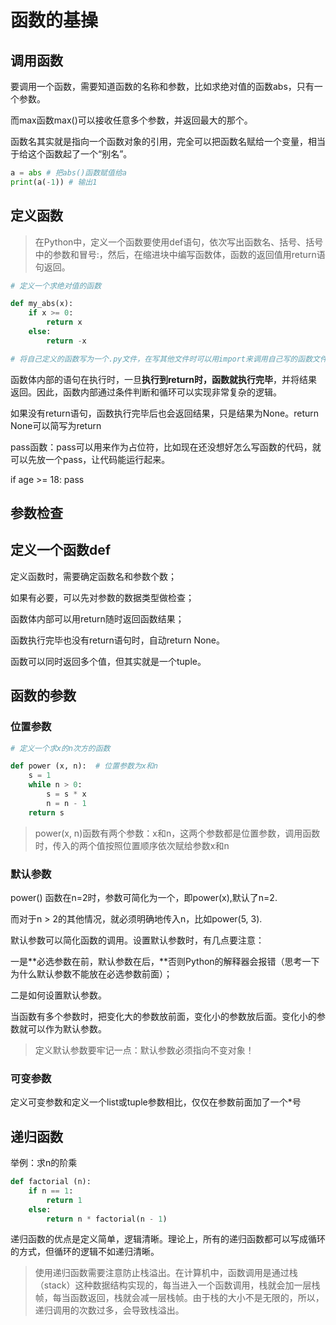 # 函数的基操

## 调用函数

要调用一个函数，需要知道函数的名称和参数，比如求绝对值的函数abs，只有一个参数。

而max函数max()可以接收任意多个参数，并返回最大的那个。

函数名其实就是指向一个函数对象的引用，完全可以把函数名赋给一个变量，相当于给这个函数起了一个“别名”。

```py
a = abs # 把abs()函数赋值给a
print(a(-1)) # 输出1
```

## 定义函数

> 在Python中，定义一个函数要使用def语句，依次写出函数名、括号、括号中的参数和冒号:，然后，在缩进块中编写函数体，函数的返回值用return语句返回。
 
```py
# 定义一个求绝对值的函数

def my_abs(x):
    if x >= 0:
        return x
    else:
        return -x

# 将自己定义的函数写为一个.py文件，在写其他文件时可以用import来调用自己写的函数文件
```

函数体内部的语句在执行时，一旦**执行到return时，函数就执行完毕**，并将结果返回。因此，函数内部通过条件判断和循环可以实现非常复杂的逻辑。

如果没有return语句，函数执行完毕后也会返回结果，只是结果为None。return None可以简写为return

pass函数：pass可以用来作为占位符，比如现在还没想好怎么写函数的代码，就可以先放一个pass，让代码能运行起来。

if age >= 18:
    pass


## 参数检查

## 定义一个函数def

定义函数时，需要确定函数名和参数个数；

如果有必要，可以先对参数的数据类型做检查；

函数体内部可以用return随时返回函数结果；

函数执行完毕也没有return语句时，自动return None。

函数可以同时返回多个值，但其实就是一个tuple。


## 函数的参数

### 位置参数

```python
# 定义一个求x的n次方的函数

def power (x, n):  # 位置参数为x和n
    s = 1
    while n > 0:
        s = s * x
        n = n - 1
    return s
```

> power(x, n)函数有两个参数：x和n，这两个参数都是位置参数，调用函数时，传入的两个值按照位置顺序依次赋给参数x和n

### 默认参数

power() 函数在n=2时，参数可简化为一个，即power(x),默认了n=2.

而对于n > 2的其他情况，就必须明确地传入n，比如power(5, 3).

默认参数可以简化函数的调用。设置默认参数时，有几点要注意：

一是**必选参数在前，默认参数在后，**否则Python的解释器会报错（思考一下为什么默认参数不能放在必选参数前面）；

二是如何设置默认参数。

当函数有多个参数时，把变化大的参数放前面，变化小的参数放后面。变化小的参数就可以作为默认参数。

>  定义默认参数要牢记一点：默认参数必须指向不变对象！

### 可变参数

定义可变参数和定义一个list或tuple参数相比，仅仅在参数前面加了一个*号

## 递归函数

举例：求n的阶乘

```python
def factorial (n):
    if n == 1:
        return 1
    else:
        return n * factorial(n - 1)
```

递归函数的优点是定义简单，逻辑清晰。理论上，所有的递归函数都可以写成循环的方式，但循环的逻辑不如递归清晰。

>使用递归函数需要注意防止栈溢出。在计算机中，函数调用是通过栈（stack）这种数据结构实现的，每当进入一个函数调用，栈就会加一层栈帧，每当函数返回，栈就会减一层栈帧。由于栈的大小不是无限的，所以，递归调用的次数过多，会导致栈溢出。

